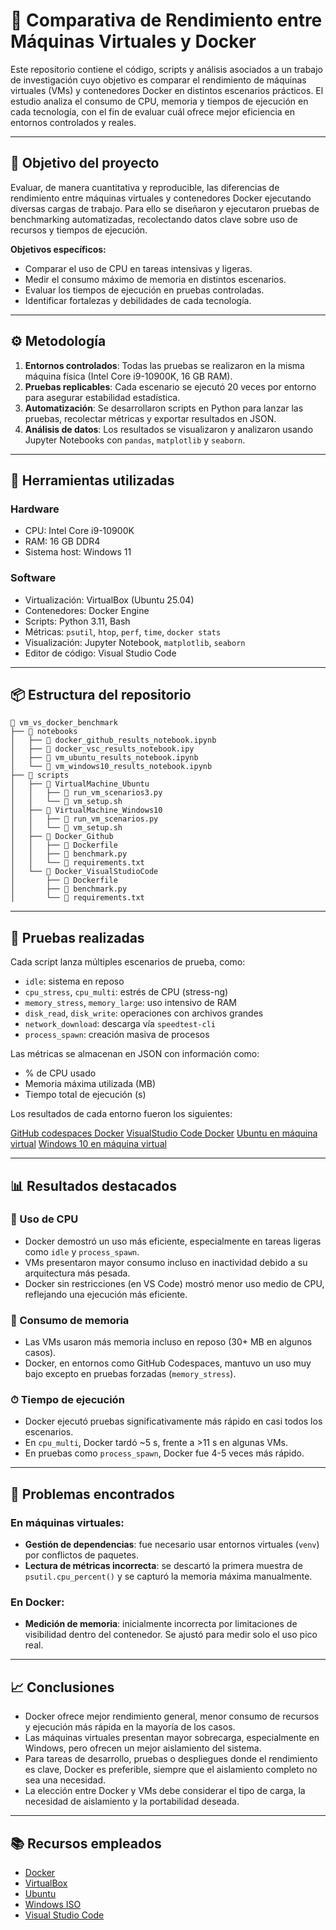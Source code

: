 # 🧪 Comparativa de Rendimiento entre Máquinas Virtuales y Docker

Este repositorio contiene el código, scripts y análisis asociados a un trabajo de investigación cuyo objetivo es comparar el rendimiento de máquinas virtuales (VMs) y contenedores Docker en distintos escenarios prácticos. El estudio analiza el consumo de CPU, memoria y tiempos de ejecución en cada tecnología, con el fin de evaluar cuál ofrece mejor eficiencia en entornos controlados y reales.

---

## 📌 Objetivo del proyecto

Evaluar, de manera cuantitativa y reproducible, las diferencias de rendimiento entre máquinas virtuales y contenedores Docker ejecutando diversas cargas de trabajo. Para ello se diseñaron y ejecutaron pruebas de benchmarking automatizadas, recolectando datos clave sobre uso de recursos y tiempos de ejecución.

**Objetivos específicos:**

- Comparar el uso de CPU en tareas intensivas y ligeras.
- Medir el consumo máximo de memoria en distintos escenarios.
- Evaluar los tiempos de ejecución en pruebas controladas.
- Identificar fortalezas y debilidades de cada tecnología.

---

## ⚙️ Metodología

1. **Entornos controlados**: Todas las pruebas se realizaron en la misma máquina física (Intel Core i9-10900K, 16 GB RAM).
2. **Pruebas replicables**: Cada escenario se ejecutó 20 veces por entorno para asegurar estabilidad estadística.
3. **Automatización**: Se desarrollaron scripts en Python para lanzar las pruebas, recolectar métricas y exportar resultados en JSON.
4. **Análisis de datos**: Los resultados se visualizaron y analizaron usando Jupyter Notebooks con `pandas`, `matplotlib` y `seaborn`.

---

## 🧰 Herramientas utilizadas

### Hardware
- CPU: Intel Core i9-10900K
- RAM: 16 GB DDR4
- Sistema host: Windows 11

### Software
- Virtualización: VirtualBox (Ubuntu 25.04)
- Contenedores: Docker Engine
- Scripts: Python 3.11, Bash
- Métricas: `psutil`, `htop`, `perf`, `time`, `docker stats`
- Visualización: Jupyter Notebook, `matplotlib`, `seaborn`
- Editor de código: Visual Studio Code

---

## 📦 Estructura del repositorio

```
📁 vm_vs_docker_benchmark
├── 📁 notebooks
│   ├── 📄 docker_github_results_notebook.ipynb
│   ├── 📄 docker_vsc_results_notebook.ipy
│   ├── 📄 vm_ubuntu_results_notebook.ipynb
│   └── 📄 vm_windows10_results_notebook.ipynb
├── 📁 scripts
│   ├── 📁 VirtualMachine_Ubuntu
│   │   ├── 📄 run_vm_scenarios3.py
│   │   └── 📄 vm_setup.sh
│   ├── 📁 VirtualMachine_Windows10
│   │   ├── 📄 run_vm_scenarios.py
│   │   └── 📄 vm_setup.sh
│   ├── 📁 Docker_Github
│   │   ├── 📄 Dockerfile
│   │   ├── 📄 benchmark.py
│   │   └── 📄 requirements.txt
│   └── 📁 Docker_VisualStudioCode
│       ├── 📄 Dockerfile
│       ├── 📄 benchmark.py
│       └── 📄 requirements.txt
```

---

## 🧪 Pruebas realizadas

Cada script lanza múltiples escenarios de prueba, como:

- `idle`: sistema en reposo
- `cpu_stress`, `cpu_multi`: estrés de CPU (stress-ng)
- `memory_stress`, `memory_large`: uso intensivo de RAM
- `disk_read`, `disk_write`: operaciones con archivos grandes
- `network_download`: descarga vía `speedtest-cli`
- `process_spawn`: creación masiva de procesos

Las métricas se almacenan en JSON con información como:

- % de CPU usado
- Memoria máxima utilizada (MB)
- Tiempo total de ejecución (s)

Los resultados de cada entorno fueron los siguientes:

[GitHub codespaces Docker](src/vm_vs_docker_benchmark/notebooks/docker_github_results_notebook.ipynb)
[VisualStudio Code Docker](src/vm_vs_docker_benchmark/notebooks/docker_vsc_results_notebook.ipynb)
[Ubuntu en máquina virtual](src/vm_vs_docker_benchmark/notebooks/vm_ubuntu_results_notebook.ipynb)
[Windows 10 en máquina virtual](src/vm_vs_docker_benchmark/notebooks/vm_windows10_results_notebook.ipynb)

---

## 📊 Resultados destacados

### 🔧 Uso de CPU

- Docker demostró un uso más eficiente, especialmente en tareas ligeras como `idle` y `process_spawn`.
- VMs presentaron mayor consumo incluso en inactividad debido a su arquitectura más pesada.
- Docker sin restricciones (en VS Code) mostró menor uso medio de CPU, reflejando una ejecución más eficiente.

### 💾 Consumo de memoria

- Las VMs usaron más memoria incluso en reposo (30+ MB en algunos casos).
- Docker, en entornos como GitHub Codespaces, mantuvo un uso muy bajo excepto en pruebas forzadas (`memory_stress`).

### ⏱ Tiempo de ejecución

- Docker ejecutó pruebas significativamente más rápido en casi todos los escenarios.
- En `cpu_multi`, Docker tardó ~5 s, frente a >11 s en algunas VMs.
- En pruebas como `process_spawn`, Docker fue 4-5 veces más rápido.

---

## 🧩 Problemas encontrados

### En máquinas virtuales:

- **Gestión de dependencias**: fue necesario usar entornos virtuales (`venv`) por conflictos de paquetes.
- **Lectura de métricas incorrecta**: se descartó la primera muestra de `psutil.cpu_percent()` y se capturó la memoria máxima manualmente.

### En Docker:

- **Medición de memoria**: inicialmente incorrecta por limitaciones de visibilidad dentro del contenedor. Se ajustó para medir solo el uso pico real.

---

## 📈 Conclusiones

- Docker ofrece mejor rendimiento general, menor consumo de recursos y ejecución más rápida en la mayoría de los casos.
- Las máquinas virtuales presentan mayor sobrecarga, especialmente en Windows, pero ofrecen un mejor aislamiento del sistema.
- Para tareas de desarrollo, pruebas o despliegues donde el rendimiento es clave, Docker es preferible, siempre que el aislamiento completo no sea una necesidad.
- La elección entre Docker y VMs debe considerar el tipo de carga, la necesidad de aislamiento y la portabilidad deseada.

---

## 📚 Recursos empleados

- [Docker](https://www.docker.com/products/docker-desktop/)
- [VirtualBox](https://www.virtualbox.org)
- [Ubuntu](https://ubuntu.com/download/desktop)
- [Windows ISO](https://www.microsoft.com/es-es/software-download/windows10ISO)
- [Visual Studio Code](https://code.visualstudio.com)


